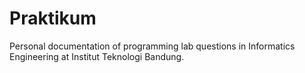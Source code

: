 # Praktikum
Personal documentation of programming lab questions in Informatics Engineering at Institut Teknologi Bandung.
